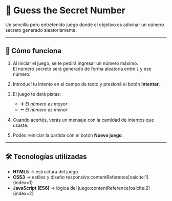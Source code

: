 # 🎯 Guess the Secret Number

Un sencillo pero entretenido juego donde el objetivo es adivinar un número secreto generado aleatoriamente.

---

## 🚀 Cómo funciona

1. Al iniciar el juego, se te pedirá ingresar un número máximo.  
   El número secreto será generado de forma aleatoria entre `1` y ese número.  

2. Introducí tu intento en el campo de texto y presioná el botón **Intentar**.  

3. El juego te dará pistas:  
   - ➕ *El número es mayor*  
   - ➖ *El número es menor*  

4. Cuando acertés, verás un mensaje con la cantidad de intentos que usaste.  

5. Podés reiniciar la partida con el botón **Nuevo juego**.

---

## 🛠️ Tecnologías utilizadas

- **HTML5** → estructura del juego  
- **CSS3** → estilos y diseño responsivo:contentReference[oaicite:1]{index=1}  
- **JavaScript (ES6)** → lógica del juego:contentReference[oaicite:2]{index=2}